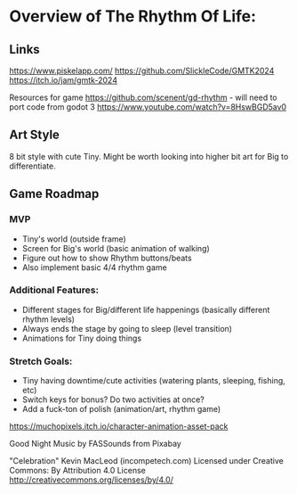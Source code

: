 # Overview of The Rhythm Of Life:
## Links
https://www.piskelapp.com/
https://github.com/SlickleCode/GMTK2024
https://itch.io/jam/gmtk-2024

Resources for game
https://github.com/scenent/gd-rhythm - will need to port code from godot 3
https://www.youtube.com/watch?v=8HswBGD5av0
## Art Style
8 bit style with cute Tiny. Might be worth looking into higher bit art for Big to differentiate.

## Game Roadmap
### MVP
- Tiny's world (outside frame)
- Screen for Big's world (basic animation of walking)
- Figure out how to show Rhythm buttons/beats
- Also implement basic 4/4 rhythm game

### Additional Features:
- Different stages for Big/different life happenings (basically different rhythm levels)
 - Always ends the stage by going to sleep (level transition)
- Animations for Tiny doing things

### Stretch Goals:
- Tiny having downtime/cute activities (watering plants, sleeping, fishing, etc)
- Switch keys for bonus? Do two activities at once?
- Add a fuck-ton of polish (animation/art, rhythm game)



https://muchopixels.itch.io/character-animation-asset-pack

Good Night Music by FASSounds from Pixabay

"Celebration" Kevin MacLeod (incompetech.com)
Licensed under Creative Commons: By Attribution 4.0 License
http://creativecommons.org/licenses/by/4.0/
